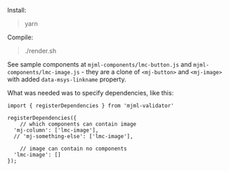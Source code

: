 Install:

> yarn

Compile:

> ./render.sh

See sample components at `mjml-components/lmc-button.js` and `mjml-components/lmc-image.js` - they are a clone of `<mj-button>` and `<mj-image>` with added `data-msys-linkname` property.

What was needed was to specify dependencies, like this:

```
import { registerDependencies } from 'mjml-validator'

registerDependencies({
	// which components can contain image
  'mj-column': ['lmc-image'],
  // 'mj-something-else': ['lmc-image'],

	// image can contain no components
  'lmc-image': []
});
```